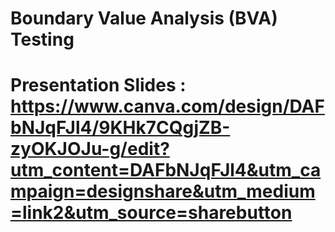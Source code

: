 # Boundary Value Analysis (BVA) Testing

# Presentation Slides : https://www.canva.com/design/DAFbNJqFJl4/9KHk7CQgjZB-zyOKJOJu-g/edit?utm_content=DAFbNJqFJl4&utm_campaign=designshare&utm_medium=link2&utm_source=sharebutton
